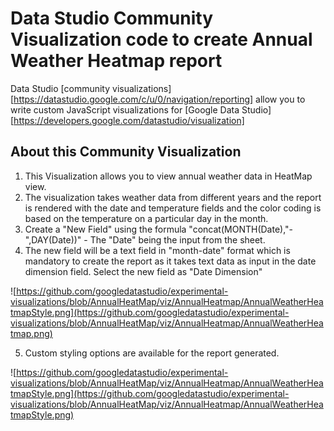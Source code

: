 # Data Studio Community Visualization code to create Annual Weather Heatmap report

Data Studio [community visualizations][https://datastudio.google.com/c/u/0/navigation/reporting] allow you to write custom JavaScript visualizations for [Google Data Studio][https://developers.google.com/datastudio/visualization]

## About this Community Visualization

1) This Visualization allows you to view annual weather data in HeatMap view. 
2) The visualization takes weather data from different years and the report is rendered with the date and temperature fields and the color coding is based on the temperature on a particular day in the month.
3) Create a "New Field" using the formula "concat(MONTH(Date),"-",DAY(Date))" - The "Date" being the input from the sheet. 
4) The new field will be a text field in "month-date" format which is mandatory to create the report as it takes text data as input in the date dimension field. Select the new field as "Date Dimension"

![https://github.com/googledatastudio/experimental-visualizations/blob/AnnualHeatMap/viz/AnnualHeatmap/AnnualWeatherHeatmapStyle.png](https://github.com/googledatastudio/experimental-visualizations/blob/AnnualHeatMap/viz/AnnualHeatmap/AnnualWeatherHeatmap.png)

5) Custom styling options are available for the report generated. 

![https://github.com/googledatastudio/experimental-visualizations/blob/AnnualHeatMap/viz/AnnualHeatmap/AnnualWeatherHeatmapStyle.png](https://github.com/googledatastudio/experimental-visualizations/blob/AnnualHeatMap/viz/AnnualHeatmap/AnnualWeatherHeatmapStyle.png)

